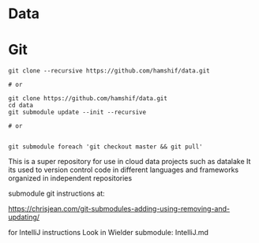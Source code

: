 Data
==

Git
=
```
git clone --recursive https://github.com/hamshif/data.git

# or

git clone https://github.com/hamshif/data.git
cd data
git submodule update --init --recursive

# or


git submodule foreach 'git checkout master && git pull'
```


This is a super repository for use in cloud data projects such as datalake
It its used to version control code in different languages and frameworks organized in independent repositories

submodule git instructions at:

https://chrisjean.com/git-submodules-adding-using-removing-and-updating/

for IntelliJ instructions Look in Wielder submodule: IntelliJ.md


